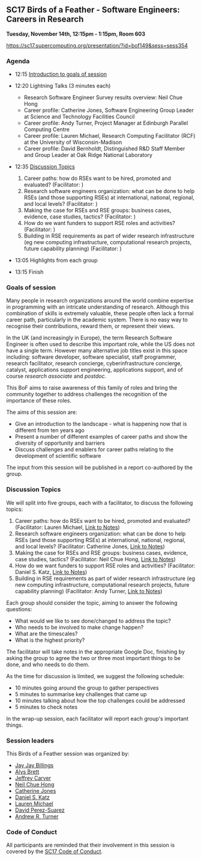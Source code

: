 ## SC17 Birds of a Feather - Software Engineers: Careers in Research

**Tuesday, November 14th, 12:15pm - 1:15pm, Room 603**

https://sc17.supercomputing.org/presentation/?id=bof149&sess=sess354

### Agenda

  - 12:15	[Introduction to goals of session](#goals-of-session)

  - 12:20	Lightning Talks (3 minutes each)

    - Research Software Engineer Survey results overview: Neil Chue Hong
    - Career profile: Catherine Jones, Software Engineering Group Leader at Science and Technology Facilities Council
    - Career profile: Andy Turner, Project Manager at Edinburgh Parallel Computing Centre
    - Career profile: Lauren Michael, Research Computing Facilitator (RCF) at the University of Wisconsin-Madison
    - Career profile: David Bernholdt, Distinguished R&D Staff Member and Group Leader at Oak Ridge National Laboratory

  - 12:35 [Discussion Topics](#discussion-topics)

    1. Career paths: how do RSEs want to be hired, promoted and evaluated? (Facilitator: )
    2. Research software engineers organization: what can be done to help RSEs (and those supporting RSEs) at international, national, regional, and local levels? (Facilitator: )
    3. Making the case for RSEs and RSE groups: business cases, evidence, case studies, tactics? (Facilitator: )
    4. How do we want funders to support RSE roles and activities? (Facilitator: )
    5. Building in RSE requirements as part of wider research infrastructure (eg new computing infrastructure, computational research projects, future capability planning) (Facilitator: )

  - 13:05	Highlights from each group

  - 13:15	Finish

### Goals of session

Many people in research organizations around the world combine expertise in programming with an intricate understanding of research. Although this combination of skills is extremely valuable, these people often lack a formal career path, particularly in the academic system. There is no easy way to recognise their contributions, reward them, or represent their views.

In the UK (and increasingly in Europe), the term Research Software Engineer is often used to describe this important role, while the US does not have a single term. However many alternative job titles exist in this space including: software developer, software specialist, staff programmer, research facilitator, research concierge, cyberinfrastructure concierge, catalyst, applications support engineering, applications support, and of course *research associate* and *postdoc*.

This BoF aims to raise awareness of this family of roles and bring the community together to address challenges the recognition of the importance of these roles.

The aims of this session are:
  - Give an introduction to the landscape - what is happening now that is different from ten years ago
  - Present a number of different examples of career paths and show the diversity of opportunity and barriers
  - Discuss challenges and enablers for career paths relating to the development of scientific software

The input from this session will be published in a report co-authored by the group.

### Discussion Topics

We will split into five groups, each with a facilitator, to discuss the following topics:

  1. Career paths: how do RSEs want to be hired, promoted and evaluated? (Facilitator: Lauren Michael, [Link to Notes](https://docs.google.com/document/d/1fNDGH9IImC2guVanyfeJv3DwSWqvhWBW4hemqa2Z2wo/edit?usp=sharing))
  2. Research software engineers organization: what can be done to help RSEs (and those supporting RSEs) at international, national, regional, and local levels? (Facilitator: Catherine Jones, [Link to Notes](https://docs.google.com/document/d/1BpB1uj5B9AZvHnXXYPxaRPySvT_vayUW2zh1TA9yYSM/edit?usp=sharing))
  3. Making the case for RSEs and RSE groups: business cases, evidence, case studies, tactics? (Facilitator: Neil Chue Hong, [Link to Notes](https://docs.google.com/document/d/1PjTufArAiwnpsu7QPfMRCOwKbHvTiuJeQvuid5eiqKM/edit?usp=sharing))
  4. How do we want funders to support RSE roles and activities? (Facilitator: Daniel S. Katz, [Link to Notes](https://docs.google.com/document/d/1lcEevIE4VuTpzn4fztnvvkaI_TGAACHHGwE4B0MWiK4/edit?usp=sharing))
  5. Building in RSE requirements as part of wider research infrastructure (eg new computing infrastructure, computational research projects, future capability planning) (Facilitator: Andy Turner, [Link to Notes](https://docs.google.com/document/d/1znMRtRhregrms8gkomvzVtLy7ngJ30UFY91FvlR3Q4Y/edit?usp=sharing))
  
Each group should consider the topic, aiming to answer the following questions:
  - What would we like to see done/changed to address the topic?
  - Who needs to be involved to make change happen?
  - What are the timescales?
  - What is the highest priority?

The facilitator will take notes in the appropriate Google Doc, finishing by asking the group to agree the two or three most important things to be done, and who needs to do them.

As the time for discussion is limited, we suggest the following schedule:
  - 10 minutes going around the group to gather perspectives
  - 5 minutes to summarise key challenges that came up
  - 10 minutes talking about how the top challenges could be addressed
  - 5 minutes to check notes

In the wrap-up session, each facilitator will report each group's important things.

### Session leaders

This Birds of a Feather session was organized by:

  - [Jay Jay Billings](https://sc17.supercomputing.org/?post_type=page&p=5406&fn=jay_jay&ln=billings&uid=201763)
  - [Alys Brett](https://sc17.supercomputing.org/?post_type=page&p=5406&fn=alys&ln=brett&uid=546473)
  - [Jeffrey Carver](https://sc17.supercomputing.org/?post_type=page&p=5406&fn=jeffrey&ln=carver&uid=293453)
  - [Neil Chue Hong](https://sc17.supercomputing.org/?post_type=page&p=5406&fn=neil&ln=chue_hong&uid=761853)
  - [Catherine Jones](https://sc17.supercomputing.org/?post_type=page&p=5406&fn=catherine&ln=jones&uid=147473)
  - [Daniel S. Katz](https://sc17.supercomputing.org/?post_type=page&p=5406&fn=daniel&ln=katz&uid=061143)
  - [Lauren Michael](https://sc17.supercomputing.org/?post_type=page&p=5406&fn=lauren&ln=michael&uid=643463)
  - [David Perez-Suarez](https://sc17.supercomputing.org/?post_type=page&p=5406&fn=david&ln=perez-suarez&uid=247473)
  - [Andrew R. Turner](https://sc17.supercomputing.org/?post_type=page&p=5406&fn=andrew&ln=turner&uid=712473)
 
 ### Code of Conduct
 
 All participants are reminded that their involvement in this session is covered by the [SC17 Code of Conduct](http://sc17.supercomputing.org/attendees/code-of-conduct/).
